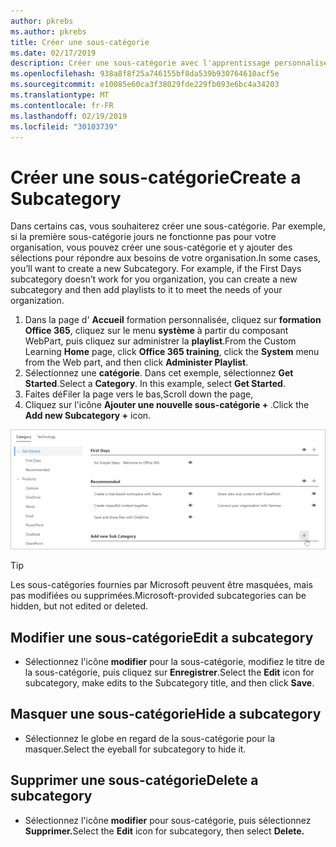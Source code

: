 ```yaml
---
author: pkrebs
ms.author: pkrebs
title: Créer une sous-catégorie
ms.date: 02/17/2019
description: Créer une sous-catégorie avec l'apprentissage personnalisé
ms.openlocfilehash: 938a8f8f25a746155bf8da539b930764610acf5e
ms.sourcegitcommit: e10085e60ca3f38029fde229fb093e6bc4a34203
ms.translationtype: MT
ms.contentlocale: fr-FR
ms.lasthandoff: 02/19/2019
ms.locfileid: "30103739"
---
```

# <a name="create-a-subcategory"></a><span data-ttu-id="29c00-103">Créer une sous-catégorie</span><span class="sxs-lookup"><span data-stu-id="29c00-103">Create a Subcategory</span></span> 
<span data-ttu-id="29c00-p101">Dans certains cas, vous souhaiterez créer une sous-catégorie. Par exemple, si la première sous-catégorie jours ne fonctionne pas pour votre organisation, vous pouvez créer une sous-catégorie et y ajouter des sélections pour répondre aux besoins de votre organisation.</span><span class="sxs-lookup"><span data-stu-id="29c00-p101">In some cases, you’ll want to create a new Subcategory. For example, if the First Days subcategory doesn’t work for you organization, you can create a new subcategory and then add playlists to it to meet the needs of your organization.</span></span> 

1. <span data-ttu-id="29c00-106">Dans la page d' **Accueil** formation personnalisée, cliquez sur **formation Office 365**, cliquez sur le menu **système** à partir du composant WebPart, puis cliquez sur administrer la **playlist**.</span><span class="sxs-lookup"><span data-stu-id="29c00-106">From the Custom Learning **Home** page, click **Office 365 training**, click the **System** menu from the Web part, and then click **Administer Playlist**.</span></span> 
2. <span data-ttu-id="29c00-p102">Sélectionnez une **catégorie**. Dans cet exemple, sélectionnez **Get Started**.</span><span class="sxs-lookup"><span data-stu-id="29c00-p102">Select a **Category**. In this example, select **Get Started**.</span></span>  
3. <span data-ttu-id="29c00-109">Faites déFiler la page vers le bas,</span><span class="sxs-lookup"><span data-stu-id="29c00-109">Scroll down the page,</span></span> 
3. <span data-ttu-id="29c00-110">Cliquez sur l'icône **Ajouter une nouvelle sous-catégorie +** .</span><span class="sxs-lookup"><span data-stu-id="29c00-110">Click the **Add new Subcategory +** icon.</span></span>  

![CG-newsubcategory. png](media/cg-newsubcategory.png)

> [!TIP]
> <span data-ttu-id="29c00-112">Les sous-catégories fournies par Microsoft peuvent être masquées, mais pas modifiées ou supprimées.</span><span class="sxs-lookup"><span data-stu-id="29c00-112">Microsoft-provided subcategories can be hidden, but not edited or deleted.</span></span> 

## <a name="edit-a-subcategory"></a><span data-ttu-id="29c00-113">Modifier une sous-catégorie</span><span class="sxs-lookup"><span data-stu-id="29c00-113">Edit a subcategory</span></span>
- <span data-ttu-id="29c00-114">Sélectionnez l'icône **modifier** pour la sous-catégorie, modifiez le titre de la sous-catégorie, puis cliquez sur **Enregistrer**.</span><span class="sxs-lookup"><span data-stu-id="29c00-114">Select the **Edit** icon for subcategory, make edits to the Subcategory title, and then click **Save**.</span></span>

## <a name="hide-a-subcategory"></a><span data-ttu-id="29c00-115">Masquer une sous-catégorie</span><span class="sxs-lookup"><span data-stu-id="29c00-115">Hide a subcategory</span></span>
- <span data-ttu-id="29c00-116">Sélectionnez le globe en regard de la sous-catégorie pour la masquer.</span><span class="sxs-lookup"><span data-stu-id="29c00-116">Select the eyeball for subcategory to hide it.</span></span> 

## <a name="delete-a-subcategory"></a><span data-ttu-id="29c00-117">Supprimer une sous-catégorie</span><span class="sxs-lookup"><span data-stu-id="29c00-117">Delete a subcategory</span></span>
- <span data-ttu-id="29c00-118">Sélectionnez l'icône **modifier** pour sous-catégorie, puis sélectionnez **Supprimer.**</span><span class="sxs-lookup"><span data-stu-id="29c00-118">Select the **Edit** icon for subcategory, then select **Delete.**</span></span> 
